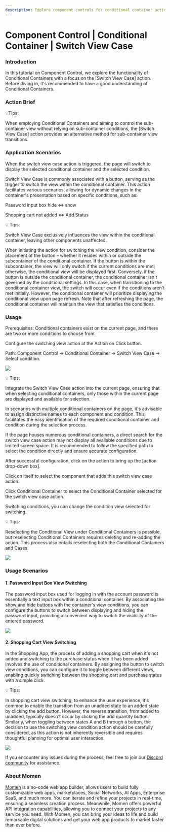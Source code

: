 ```yaml
---
description: Explore component controls for conditional container actions in Moman.
---
```


# Component Control | Conditional Container | Switch View Case

### **Introduction**

In this tutorial on Component Control, we explore the functionality of Conditional Containers with a focus on the \[Switch View Case] action. Before diving in, it's recommended to have a good understanding of Conditional Containers.

### **Action Brief**

💡Tips:

When employing Conditional Containers and aiming to control the sub-container view without relying on sub-container conditions, the \[Switch View Case] action provides an alternative method for sub-container view transitions.

### **Application Scenarios**

When the switch view case action is triggered, the page will switch to display the selected conditional container and the selected condition.

Switch View Case is commonly associated with a button, serving as the trigger to switch the view within the conditional container. This action facilitates various scenarios, allowing for dynamic changes in the container's presentation based on specific conditions, such as:

Password input box hide ⇔ show

Shopping cart not added ⇔ Add Status

💡 Tips:

Switch View Case exclusively influences the view within the conditional container, leaving other components unaffected.

When initiating the action for switching the view condition, consider the placement of the button – whether it resides within or outside the subcontainer of the conditional container. If the button is within the subcontainer, the view will only switch if the current conditions are met; otherwise, the conditional view will be displayed first. Conversely, if the button is outside the conditional container, the conditional container isn't governed by the conditional settings. In this case, when transitioning to the conditional container view, the switch will occur even if the conditions aren't met initially. However, the conditional container will prioritize displaying the conditional view upon page refresh. Note that after refreshing the page, the conditional container will maintain the view that satisfies the conditions.

### **Usage**

Prerequisites: Conditional containers exist on the current page, and there are two or more conditions to choose from.

Configure the switching view action at the Action on Click button.

Path: Component Control → Conditional Container → Switch View Case → Select condition.

![](<../../../../../.gitbook/assets/0 (9).png>)

💡 Tips:

Integrate the Switch View Case action into the current page, ensuring that when selecting conditional containers, only those within the current page are displayed and available for selection.

In scenarios with multiple conditional containers on the page, it's advisable to assign distinctive names to each component and condition. This facilitates the easy identification of the required conditional container and condition during the selection process.

If the page houses numerous conditional containers, a direct search for the switch view case action may not display all available conditions due to limited screen space. It is recommended to follow the specified path to select the condition directly and ensure accurate configuration.

After successful configuration, click on the action to bring up the \[action drop-down box].

Click on itself to select the component that adds this switch view case action.

Click Conditional Container to select the Conditional Container selected for the switch view case action.

Switching conditions, you can change the condition view selected for switching.

💡 Tips:

Reselecting the Conditional View under Conditional Containers is possible, but reselecting Conditional Containers requires deleting and re-adding the action. This process also entails reselecting both the Conditional Containers and Cases.

![](<../../../../../.gitbook/assets/1 (9).png>)

### **Usage Scenarios**

#### 1. **Password Input Box View Switching**

The password input box used for logging in with the account password is essentially a text input box within a conditional container. By associating the show and hide buttons with the container's view conditions, you can configure the buttons to switch between displaying and hiding the password input, providing a convenient way to switch the visibility of the entered password.

![](<../../../../../.gitbook/assets/2 (6).png>)

#### 2. **Shopping Cart View Switching**

In the Shopping App, the process of adding a shopping cart when it's not added and switching to the purchase status when it has been added involves the use of conditional containers. By assigning the button to switch view conditions, you can configure it to toggle between different views, enabling quickly switching between the shopping cart and purchase status with a simple click.

💡 Tips:

In shopping cart view switching, to enhance the user experience, it's common to enable the transition from an unadded state to an added state by clicking the add button. However, the reverse transition, from added to unadded, typically doesn't occur by clicking the add quantity button. Similarly, when toggling between states A and B through a button, the decision to use the switching view condition action should be carefully considered, as this action is not inherently reversible and requires thoughtful planning for optimal user interaction.

![](<../../../../../.gitbook/assets/3 (5).png>)

If you encounter any issues during the process, feel free to join our [Discord community](https://discord.com/invite/UCyhySSXfz) for assistance.

### **About Momen​​**

[Momen](https://momen.app/?channel=blog-about) is a no-code web app builder, allows users to build fully customizable web apps, marketplaces, Social Networks, AI Apps, Enterprise SaaS, and much more. You can iterate and refine your projects in real-time, ensuring a seamless creation process. Meanwhile, Momen offers powerful API integration capabilities, allowing you to connect your projects to any service you need. With Momen, you can bring your ideas to life and build remarkable digital solutions and get your web app products to market faster than ever before.​​
